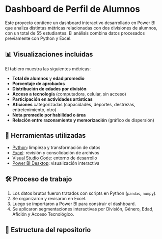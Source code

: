 # Dashboard de Perfil de Alumnos

Este proyecto contiene un dashboard interactivo desarrollado en Power BI que analiza distintas métricas relacionadas con dos divisiones de alumnos, con un total de 55 estudiantes. El análisis combina datos procesados previamente con Python y Excel.

## 📊 Visualizaciones incluidas

El tablero muestra las siguientes métricas:

- **Total de alumnos** y **edad promedio**
- **Porcentaje de aprobados**
- **Distribución de edades por división**
- **Acceso a tecnología** (computadora, celular, sin acceso)
- **Participación en actividades artísticas**
- **Aficiones** categorizadas (capacidades, deportes, destrezas, entretenimiento, otro)
- **Nota promedio por habilidad o área**
- **Relación entre razonamiento y memorización** (gráfico de dispersión)

## 🧰 Herramientas utilizadas

- [Python](https://www.python.org/): limpieza y transformación de datos
- [Excel](https://www.microsoft.com/excel): revisión y consolidación de archivos
- [Visual Studio Code](https://code.visualstudio.com/): entorno de desarrollo
- [Power BI Desktop](https://powerbi.microsoft.com/): visualización interactiva

## 🛠️ Proceso de trabajo

1. Los datos brutos fueron tratados con scripts en Python (`pandas`, `numpy`).
2. Se organizaron y revisaron en Excel.
3. Luego se importaron a Power BI para construir el dashboard.
4. Se aplicaron segmentaciones interactivas por División, Género, Edad, Afición y Acceso Tecnológico.

## 📁 Estructura del repositorio

